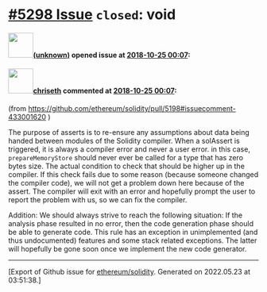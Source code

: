# [\#5298 Issue](https://github.com/ethereum/solidity/issues/5298) `closed`: void

#### <img src="(unknown)" width="50">[(unknown)]((unknown)) opened issue at [2018-10-25 00:07](https://github.com/ethereum/solidity/issues/5298):



#### <img src="https://avatars.githubusercontent.com/u/9073706?v=4" width="50">[chriseth](https://github.com/chriseth) commented at [2018-10-25 00:07](https://github.com/ethereum/solidity/issues/5298#issuecomment-433002683):

(from https://github.com/ethereum/solidity/pull/5198#issuecomment-433001620 )

The purpose of asserts is to re-ensure any assumptions about data being handed between modules of the Solidity compiler. When a solAssert is triggered, it is always a compiler error and never a user error. in this case, `prepareMemoryStore` should never ever be called for a type that has zero bytes size. The actual condition to check that should be higher up in the compiler. If this check fails due to some reason (because someone changed the compiler code), we will not get a problem down here because of the assert. The compiler will exit with an error and hopefully prompt the user to report the problem with us, so we can fix the compiler.

Addition: We should always strive to reach the following situation: If the analysis phase resulted in no error, then the code generation phase should be able to generate code. This rule has an exception in unimplemented (and thus undocumented) features and some stack related exceptions. The latter will hopefully be gone soon once we implement the new code generator.


-------------------------------------------------------------------------------



[Export of Github issue for [ethereum/solidity](https://github.com/ethereum/solidity). Generated on 2022.05.23 at 03:51:38.]
